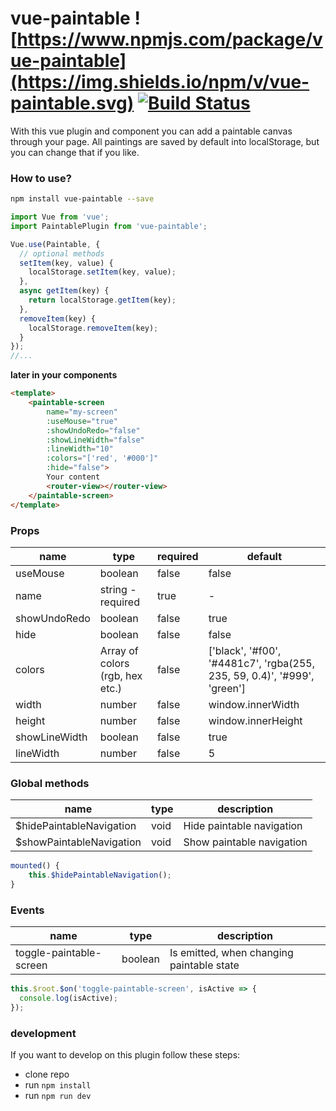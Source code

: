 # vue-paintable ![https://www.npmjs.com/package/vue-paintable](https://img.shields.io/npm/v/vue-paintable.svg) [![Build Status](https://travis-ci.org/ph1p/vue-paintable.svg?branch=master)](https://travis-ci.org/ph1p/vue-paintable)

With this vue plugin and component you can add a paintable canvas through your page.
All paintings are saved by default into localStorage, but you can change that if you like.

### How to use?

```bash
npm install vue-paintable --save
```

```javascript
import Vue from 'vue';
import PaintablePlugin from 'vue-paintable';

Vue.use(Paintable, {
  // optional methods
  setItem(key, value) {
    localStorage.setItem(key, value);
  },
  async getItem(key) {
    return localStorage.getItem(key);
  },
  removeItem(key) {
    localStorage.removeItem(key);
  }
});
//...
```

**later in your components**

```html
<template>
    <paintable-screen
        name="my-screen"
        :useMouse="true"
        :showUndoRedo="false"
        :showLineWidth="false"
        :lineWidth="10"
        :colors="['red', '#000']"
        :hide="false">
        Your content
        <router-view></router-view>
    </paintable-screen>
</template>
```

### Props

| name          | type                            | required | default                                                                  |
| ------------- | ------------------------------- | -------- | -------------------------------------------------------------------------|
| useMouse      | boolean                         | false    | false                                                                    |
| name          | string - required               | true     | -                                                                        |
| showUndoRedo  | boolean                         | false    | true                                                                     |
| hide          | boolean                         | false    | false                                                                    |
| colors        | Array of colors (rgb, hex etc.) | false    | ['black', '#f00', '#4481c7', 'rgba(255, 235, 59, 0.4)', '#999', 'green'] |
| width         | number                          | false    | window.innerWidth                                                        |
| height        | number                          | false    | window.innerHeight                                                       |
| showLineWidth | boolean                         | false    | true                                                                     |
| lineWidth     | number                          | false    | 5                                                                        |


### Global methods

| name                     | type | description               |
| ------------------------ | ---- | ------------------------- |
| $hidePaintableNavigation | void | Hide paintable navigation |
| $showPaintableNavigation | void | Show paintable navigation |

```javascript
mounted() {
    this.$hidePaintableNavigation();
}
```


### Events

| name                    | type    | description                               |
| ----------------------- | ------- | ----------------------------------------- |
| toggle-paintable-screen | boolean | Is emitted, when changing paintable state |

```javascript
this.$root.$on('toggle-paintable-screen', isActive => {
  console.log(isActive);
});
```


### development

If you want to develop on this plugin follow these steps:

- clone repo
- run `npm install`
- run `npm run dev`